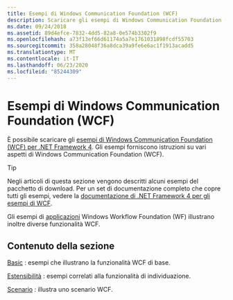 ```yaml
---
title: Esempi di Windows Communication Foundation (WCF)
description: Scaricare gli esempi di Windows Communication Foundation (WCF) per .NET Framework 4. Gli esempi forniscono istruzioni su vari aspetti di WCF.
ms.date: 09/24/2018
ms.assetid: 89d4efce-7832-4dd5-82a8-0e574b3302f9
ms.openlocfilehash: a73f13ef66d61174a5a7e1761031898fcdf55703
ms.sourcegitcommit: 358a28048f36a8dca39a9fe6e6ac1f1913acadd5
ms.translationtype: MT
ms.contentlocale: it-IT
ms.lasthandoff: 06/23/2020
ms.locfileid: "85244309"
---
```

# <a name="windows-communication-foundation-wcf-samples"></a>Esempi di Windows Communication Foundation (WCF)

È possibile scaricare gli [esempi di Windows Communication Foundation (WCF) per .NET Framework 4](https://www.microsoft.com/download/details.aspx?id=21459). Gli esempi forniscono istruzioni su vari aspetti di Windows Communication Foundation (WCF).
  
> [!TIP]
> Negli articoli di questa sezione vengono descritti alcuni esempi del pacchetto di download. Per un set di documentazione completo che copre tutti gli esempi, vedere la [documentazione di .NET Framework 4 per gli esempi di WCF](https://docs.microsoft.com/previous-versions/dotnet/netframework-4.0/dd483346(v%3dvs.100)).

Gli esempi di [applicazioni](../../windows-workflow-foundation/samples/application.md) Windows Workflow Foundation (WF) illustrano inoltre diverse funzionalità WCF.
  
## <a name="in-this-section"></a>Contenuto della sezione  

[Basic](basic.md) : esempi che illustrano la funzionalità WCF di base.  

[Estensibilità](extensibility.md) : esempi correlati alla funzionalità di individuazione.  

[Scenario](scenario.md) : illustra uno scenario WCF.
